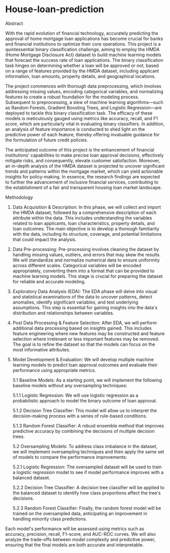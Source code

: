 # House-loan-prediction

Abstract 

With the rapid evolution of financial technology, accurately predicting the approval of home mortgage loan applications has become crucial for banks and financial institutions to optimize their core operations. This project is a quintessential binary classification challenge, aiming to employ the HMDA (Home Mortgage Disclosure Act) dataset to build machine learning models that forecast the success rate of loan applications. The binary classification task hinges on determining whether a loan will be approved or not, based on a range of features provided by the HMDA dataset, including applicant information, loan amounts, property details, and geographical locations.

The project commences with thorough data preprocessing, which involves addressing missing values, encoding categorical variables, and normalizing features to create a robust foundation for the modeling process. Subsequent to preprocessing, a slew of machine learning algorithms—such as Random Forests, Gradient Boosting Trees, and Logistic Regression—are deployed to tackle this binary classification task. The efficacy of these models is meticulously gauged using metrics like accuracy, recall, and F1 score, which are particularly vital in evaluating binary classifiers. In addition, an analysis of feature importance is conducted to shed light on the predictive power of each feature, thereby offering invaluable guidance for the formulation of future credit policies.

The anticipated outcome of this project is the enhancement of financial institutions' capabilities to make precise loan approval decisions, effectively mitigate risks, and consequently, elevate customer satisfaction. Moreover, an in-depth analysis of the HMDA dataset is projected to uncover significant trends and patterns within the mortgage market, which can yield actionable insights for policy-making. In essence, the research findings are expected to further the advancement of inclusive financial services, contributing to the establishment of a fair and transparent housing loan market landscape.

Methodology

1. Data Acquisition & Description:
In this phase, we will collect and import the HMDA dataset, followed by a comprehensive description of each attribute within the data. This includes understanding the variables related to loan applicants, loan characteristics, property details, and loan outcomes. The main objective is to develop a thorough familiarity with the data, including its structure, coverage, and potential limitations that could impact the analysis.

2. Data Pre-processing:
Pre-processing involves cleaning the dataset by handling missing values, outliers, and errors that may skew the results. We will standardize and normalize numerical data to ensure uniformity across different scales. Categorical variables will be encoded appropriately, converting them into a format that can be provided to machine learning models. This stage is crucial for preparing the dataset for reliable and accurate modeling.

3. Exploratory Data Analysis (EDA):
The EDA phase will delve into visual and statistical examinations of the data to uncover patterns, detect anomalies, identify significant variables, and test underlying assumptions. This step is essential for gaining insights into the data's distribution and relationships between variables.

4. Post Data Processing & Feature Selection:
After EDA, we will perform additional data processing based on insights gained. This includes feature engineering where new features may be constructed and feature selection where irrelevant or less important features may be removed. The goal is to refine the dataset so that the models can focus on the most informative attributes.

5. Model Development & Evaluation:
We will develop multiple machine learning models to predict loan approval outcomes and evaluate their performance using appropriate metrics.

    5.1 Baseline Models:
    As a starting point, we will implement the following baseline models without any oversampling techniques:

    5.1.1 Logistic Regression:
    We will use logistic regression as a probabilistic approach to model the binary outcome of loan approval.

    5.1.2 Decision Tree Classifier:
    This model will allow us to interpret the decision-making process with a series of rule-based conditions.

    5.1.3 Random Forest Classifier:
    A robust ensemble method that improves predictive accuracy by combining the decisions of multiple decision trees.

    5.2 Oversampling Models:
    To address class imbalance in the dataset, we will implement oversampling techniques and then apply the same set of models to compare the performance improvements:

    5.2.1 Logistic Regression:
    The oversampled dataset will be used to train a logistic regression model to see if model performance improves with a balanced dataset.

    5.2.2 Decision Tree Classifier:
    A decision tree classifier will be applied to the balanced dataset to identify how class proportions affect the tree's decisions.

    5.2.3 Random Forest Classifier:
    Finally, the random forest model will be trained on the oversampled data, anticipating an improvement in handling minority class predictions.

Each model's performance will be assessed using metrics such as accuracy, precision, recall, F1-score, and AUC-ROC curves. We will also analyze the trade-offs between model complexity and predictive power, ensuring that the final models are both accurate and interpretable.
